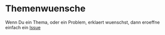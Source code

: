 # Themenwuensche

Wenn Du ein Thema, oder ein Problem, erklaert wuenschst, dann eroeffne einfach ein [Issue](https://github.com/Luca-sudo/blog/issues)

